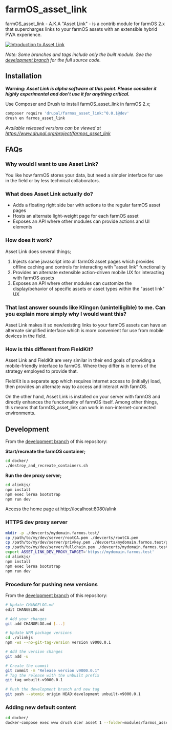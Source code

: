 # farmOS_asset_link

farmOS_asset_link - A.K.A "Asset Link" - is a contrib module for farmOS 2.x that supercharges links to your farmOS assets with an extensible hybrid
PWA experience.

[![Introduction to Asset Link](https://user-images.githubusercontent.com/30754460/221234358-ceb8b952-14b8-4463-b0ec-14f2daf777c7.png)](https://www.youtube.com/watch?v=VMD80XYtdQg)

*Note: Some branches and tags include only the built module. See the [development branch][development branch] for the full source code.*

## Installation

**Warning: *Asset Link is alpha software at this point. Please consider it highly experimental and don't use it for anything critical.***

Use Composer and Drush to install farmOS_asset_link in farmOS 2.x;

```sh
composer require 'drupal/farmos_asset_link:^0.0.1@dev'
drush en farmos_asset_link
```

*Available released versions can be viewed at https://www.drupal.org/project/farmos_asset_link*

## FAQs

### Why would I want to use Asset Link?

You like how farmOS stores your data, but need a simpler interface for use in the field or by less technical collaborators.

### What does Asset Link actually do?

* Adds a floating right side bar with actions to the regular farmOS asset pages
* Hosts an alternate light-weight page for each farmOS asset
* Exposes an API where other modules can provide actions and UI elements

### How does it work?

Asset Link does several things;

1. Injects some javascript into all farmOS asset pages which provides offline caching and controls for interacting with "asset link" functionality
2. Provides an alternate extensible action-driven mobile UX for interacting with farmOS assets
3. Exposes an API where other modules can customize the display/behavior of specific assets or asset types within the "asset link" UX

### That last answer sounds like Klingon (unintelligible) to me. Can you explain more simply why I would want this?

Asset Link makes it so new/existing links to your farmOS assets can have an alternate simplified interface which is more convenient for use
from mobile devices in the field.

### How is this different from FieldKit?

Asset Link and FieldKit are very similar in their end goals of providing a mobile-friendly interface to farmOS. Where they differ is in terms
of the strategy employed to provide that.

FieldKit is a separate app which requires internet access to (initially) load, then provides an alternate way to access and interact with farmOS.

On the other hand, Asset Link is installed on your server with farmOS and directly enhances the functionality of farmOS itself. Among other things,
this means that farmOS_asset_link can work in non-internet-connected environments.

## Development

From the [development branch][development branch] of this repository:

**Start/recreate the farmOS container;**

```sh
cd docker/
./destroy_and_recreate_containers.sh
```

**Run the dev proxy server;**

```sh
cd alinkjs/
npm install
npm exec lerna bootstrap
npm run dev
```

Access the home page at http://localhost:8080/alink

### HTTPS dev proxy server

```sh
mkdir -p ./devcerts/mydomain.farmos.test/
cp /path/to/my/dev/server/rootCA.pem ./devcerts/rootCA.pem
cp /path/to/my/dev/server/privkey.pem ./devcerts/mydomain.farmos.test/privkey.pem
cp /path/to/my/dev/server/fullchain.pem ./devcerts/mydomain.farmos.test/fullchain.pem
export ASSET_LINK_DEV_PROXY_TARGET='https://mydomain.farmos.test'
cd alinkjs/
npm install
npm exec lerna bootstrap
npm run dev
```

### Procedure for pushing new versions

From the [development branch][development branch] of this repository:

```sh
# Update CHANGELOG.md
edit CHANGELOG.md

# Add your changes
git add CHANGELOG.md [...]

# Update NPM package versions
cd ./alinkjs
npm -ws --no-git-tag-version version v9000.0.1

# Add the version changes
git add -u

# Create the commit
git commit -m "Release version v9000.0.1"
# Tag the release with the unbuilt prefix
git tag unbuilt-v9000.0.1

# Push the development branch and new tag
git push --atomic origin HEAD:development unbuilt-v9000.0.1
```

### Adding new default content

```sh
cd docker/
docker-compose exec www drush dcer asset 1 --folder=modules/farmos_asset_link_test_default_content/content
```

[development branch]: https://github.com/symbioquine/farmOS_asset_link/tree/development

